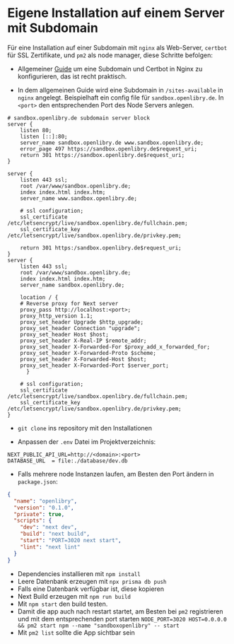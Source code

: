 # Eigene Installation auf einem Server mit Subdomain 

Für eine Installation auf einer Subdomain mit `nginx` als Web-Server, `certbot` für SSL Zertifikate, und `pm2` als node manager, diese Schritte befolgen:

- Allgemeiner [Guide](https://dev.to/knowbee/how-to-setup-secure-subdomains-using-nginx-and-certbot-on-a-vps-4m8h) um eine Subdomain und Certbot in Nginx zu konfigurieren, das ist recht praktisch.

- In dem allgemeinen Guide wird eine Subdomain in `/sites-available` in `nginx` angelegt. Beispielhaft ein config file für `sandbox.openlibry.de`. In `<port>` den entsprechenden Port des Node Servers anlegen.

```nginx
# sandbox.openlibry.de subdomain server block
server {
    listen 80;
    listen [::]:80;
    server_name sandbox.openlibry.de www.sandbox.openlibry.de;
    error_page 497 https://sandbox.openlibry.de$request_uri;
    return 301 https://sandbox.openlibry.de$request_uri;
}

server {
    listen 443 ssl;
    root /var/www/sandbox.openlibry.de;
    index index.html index.htm;
    server_name www.sandbox.openlibry.de;

    # ssl configuration;
    ssl_certificate /etc/letsencrypt/live/sandbox.openlibry.de/fullchain.pem;
    ssl_certificate_key /etc/letsencrypt/live/sandbox.openlibry.de/privkey.pem;

    return 301 https:/sandbox.openlibry.de$request_uri;
}
server {
    listen 443 ssl;
    root /var/www/sandbox.openlibry.de;
    index index.html index.htm;
    server_name sandbox.openlibry.de;

    location / {
    # Reverse proxy for Next server
    proxy_pass http://localhost:<port>;
    proxy_http_version 1.1;
    proxy_set_header Upgrade $http_upgrade;
    proxy_set_header Connection "upgrade";
    proxy_set_header Host $host;
    proxy_set_header X-Real-IP $remote_addr;
    proxy_set_header X-Forwarded-For $proxy_add_x_forwarded_for;
    proxy_set_header X-Forwarded-Proto $scheme;
    proxy_set_header X-Forwarded-Host $host;
    proxy_set_header X-Forwarded-Port $server_port;
	  }

    # ssl configuration;
    ssl_certificate /etc/letsencrypt/live/sandbox.openlibry.de/fullchain.pem;
    ssl_certificate_key /etc/letsencrypt/live/sandbox.openlibry.de/privkey.pem;
}
```


- `git clone` ins repository mit den Installationen

- Anpassen der `.env` Datei im Projektverzeichnis:
```
NEXT_PUBLIC_API_URL=http://<domain>:<port>
DATABASE_URL  = file:./database/dev.db
```

- Falls mehrere node Instanzen laufen, am Besten den Port ändern in `package.json`:
```json
{
  "name": "openlibry",
  "version": "0.1.0",
  "private": true,
  "scripts": {
    "dev": "next dev",
    "build": "next build",
    "start": "PORT=3020 next start",
    "lint": "next lint"
  }
}
```
- Dependencies installieren mit `npm install`
- Leere Datenbank erzeugen mit `npx prisma db push`
- Falls eine Datenbank verfügbar ist, diese kopieren
- Next Build erzeugen mit `npm run build`
- Mit `npm start` den build testen.
- Damit die app auch nach restart startet, am Besten bei `pm2` registrieren und mit dem entsprechenden port starten `NODE_PORT=3020 HOST=0.0.0.0 && pm2 start npm --name "sandboxopenlibry" -- start`
- Mit `pm2 list` sollte die App sichtbar sein

